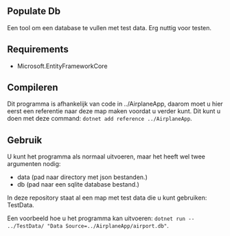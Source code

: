 ## Populate Db

Een tool om een database te vullen met test data.
Erg nuttig voor testen.

## Requirements
- Microsoft.EntityFrameworkCore

## Compileren
Dit programma is afhankelijk van code in ../AirplaneApp, daarom moet u hier eerst een referentie naar deze map maken voordat u verder kunt.
Dit kunt u doen met deze command: `dotnet add reference ../AirplaneApp`.

## Gebruik
U kunt het programma als normaal uitvoeren, maar het heeft wel twee argumenten nodig:
- data (pad naar directory met json bestanden.)
- db (pad naar een sqlite database bestand.)

In deze repository staat al een map met test data die u kunt gebruiken: TestData.

Een voorbeeld hoe u het programma kan uitvoeren: `dotnet run -- ../TestData/ "Data Source=../AirplaneApp/airport.db"`.
